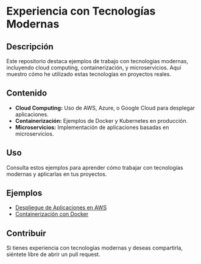 # Experiencia con Tecnologías Modernas

## Descripción
Este repositorio destaca ejemplos de trabajo con tecnologías modernas, incluyendo cloud computing, containerización, y microservicios. Aquí muestro cómo he utilizado estas tecnologías en proyectos reales.

## Contenido
- **Cloud Computing:** Uso de AWS, Azure, o Google Cloud para desplegar aplicaciones.
- **Containerización:** Ejemplos de Docker y Kubernetes en producción.
- **Microservicios:** Implementación de aplicaciones basadas en microservicios.

## Uso
Consulta estos ejemplos para aprender cómo trabajar con tecnologías modernas y aplicarlas en tus proyectos.

## Ejemplos
- [Despliegue de Aplicaciones en AWS](./examples/aws-deployment.md)
- [Containerización con Docker](./examples/docker-containerization.md)

## Contribuir
Si tienes experiencia con tecnologías modernas y deseas compartirla, siéntete libre de abrir un pull request.
